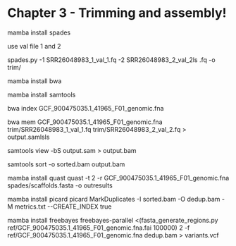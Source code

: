 # Chapter 3 - Trimming and assembly!



mamba install spades 
 

use val file 1 and 2 

spades.py -1 SRR26048983_1_val_1.fq -2 SRR26048983_2_val_2ls
.fq -o trim/




mamba install bwa 

mamba install samtools 

bwa index  GCF_900475035.1_41965_F01_genomic.fna

bwa mem GCF_900475035.1_41965_F01_genomic.fna trim/SRR26048983_1_val_1.fq trim/SRR26048983_2_val_2.fq > output.samlsls

samtools view -bS output.sam > output.bam

samtools sort -o sorted.bam output.bam


mamba install quast 
quast -t 2 -r GCF_900475035.1_41965_F01_genomic.fna spades/scaffolds.fasta -o outresults 


mamba install picard 
picard MarkDuplicates -I sorted.bam -O dedup.bam -M metrics.txt --CREATE_INDEX true


mamba install freebayes
freebayes-parallel <(fasta_generate_regions.py ref/GCF_900475035.1_41965_F01_genomic.fna.fai 100000) 2 -f ref/GCF_900475035.1_41965_F01_genomic.fna dedup.bam > variants.vcf






